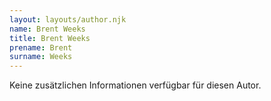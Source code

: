 ```yaml
---
layout: layouts/author.njk
name: Brent Weeks
title: Brent Weeks
prename: Brent
surname: Weeks
---
```

Keine zusätzlichen Informationen verfügbar für diesen Autor.
